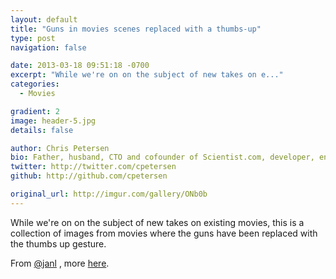 ```yaml
---
layout: default
title: "Guns in movies scenes replaced with a thumbs-up"
type: post
navigation: false

date: 2013-03-18 09:51:18 -0700
excerpt: "While we're on on the subject of new takes on e..."
categories:
  - Movies

gradient: 2
image: header-5.jpg
details: false

author: Chris Petersen
bio: Father, husband, CTO and cofounder of Scientist.com, developer, entrepreneur and technologist.
twitter: http://twitter.com/cpetersen
github: http://github.com/cpetersen

original_url: http://imgur.com/gallery/ONb0b
---
```



While we're on on the subject of new takes on existing movies, this is a collection of images from movies where the guns have been replaced with the thumbs up gesture. 

 From  [@janl](https://twitter.com/janl/status/313652806370328578) , more  [here](http://www.thumbsandammo.blogspot.co.uk). 
